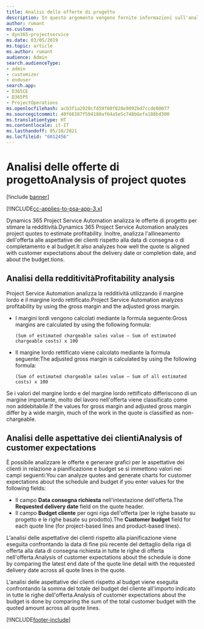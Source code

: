 ```yaml
---
title: Analisi delle offerte di progetto
description: In questo argomento vengono fornite informazioni sull'analisi delle offerte di progetto.
author: rumant
ms.custom:
- dyn365-projectservice
ms.date: 03/05/2019
ms.topic: article
ms.author: rumant
audience: Admin
search.audienceType:
- admin
- customizer
- enduser
search.app:
- D365CE
- D365PS
- ProjectOperations
ms.openlocfilehash: acb3f1a2020cfd59f60f828e9092bd7ccde00077
ms.sourcegitcommit: 40f68387f594180af64a5e5c748b6efa188bd300
ms.translationtype: HT
ms.contentlocale: it-IT
ms.lasthandoff: 05/10/2021
ms.locfileid: "6012456"
---
```

# <a name="analysis-of-project-quotes"></a><span data-ttu-id="7faa6-103">Analisi delle offerte di progetto</span><span class="sxs-lookup"><span data-stu-id="7faa6-103">Analysis of project quotes</span></span>

[!include [banner](../includes/psa-now-project-operations.md)]

[!INCLUDE[cc-applies-to-psa-app-3.x](../includes/cc-applies-to-psa-app-3x.md)]

<span data-ttu-id="7faa6-104">Dynamics 365 Project Service Automation analizza le offerte di progetto per stimare la redditività.</span><span class="sxs-lookup"><span data-stu-id="7faa6-104">Dynamics 365 Project Service Automation analyzes project quotes to estimate profitability.</span></span> <span data-ttu-id="7faa6-105">Inoltre, analizza l'allineamento dell'offerta alle aspettative dei clienti rispetto alla data di consegna o di completamento e al budget.</span><span class="sxs-lookup"><span data-stu-id="7faa6-105">It also analyzes how well the quote is aligned with customer expectations about the delivery date or completion date, and about the budget.tions.</span></span>

## <a name="profitability-analysis"></a><span data-ttu-id="7faa6-106">Analisi della redditività</span><span class="sxs-lookup"><span data-stu-id="7faa6-106">Profitability analysis</span></span>

<span data-ttu-id="7faa6-107">Project Service Automation analizza la redditività utilizzando il margine lordo e il margine lordo rettificato.</span><span class="sxs-lookup"><span data-stu-id="7faa6-107">Project Service Automation analyzes profitability by using the gross margin and the adjusted gross margin.</span></span>

- <span data-ttu-id="7faa6-108">I margini lordi vengono calcolati mediante la formula seguente:</span><span class="sxs-lookup"><span data-stu-id="7faa6-108">Gross margins are calculated by using the following formula:</span></span>

  `
    (Sum of estimated chargeable sales value – Sum of estimated chargeable costs) x 100
  `
- <span data-ttu-id="7faa6-109">Il margine lordo rettificato viene calcolato mediante la formula seguente:</span><span class="sxs-lookup"><span data-stu-id="7faa6-109">The adjusted gross margin is calculated by using the following formula:</span></span>

  `
    (Sum of estimated chargeable sales value – Sum of all estimated costs) x 100
  `

<span data-ttu-id="7faa6-110">Se i valori del margine lordo e del margine lordo rettificato differiscono di un margine importante, molto del lavoro nell'offerta viene classificato come non addebitabile.</span><span class="sxs-lookup"><span data-stu-id="7faa6-110">If the values for gross margin and adjusted gross margin differ by a wide margin, much of the work in the quote is classified as non-chargeable.</span></span>

## <a name="analysis-of-customer-expectations"></a><span data-ttu-id="7faa6-111">Analisi delle aspettative dei clienti</span><span class="sxs-lookup"><span data-stu-id="7faa6-111">Analysis of customer expectations</span></span>

<span data-ttu-id="7faa6-112">È possibile analizzare le offerte e generare grafici per le aspettative dei clienti in relazione a pianificazione e budget se si immettono valori nei campi seguenti:</span><span class="sxs-lookup"><span data-stu-id="7faa6-112">You can analyze quotes and generate charts for customer expectations about the schedule and budget if you enter values for the following fields:</span></span>

- <span data-ttu-id="7faa6-113">Il campo **Data consegna richiesta** nell'intestazione dell'offerta.</span><span class="sxs-lookup"><span data-stu-id="7faa6-113">The **Requested delivery date** field on the quote header.</span></span>
- <span data-ttu-id="7faa6-114">Il campo **Budget cliente** per ogni riga dell'offerta (per le righe basate su progetto e le righe basate su prodotto).</span><span class="sxs-lookup"><span data-stu-id="7faa6-114">The **Customer budget** field for each quote line (for project-based lines and product-based lines).</span></span>

<span data-ttu-id="7faa6-115">L'analisi delle aspettative dei clienti rispetto alla pianificazione viene eseguita confrontando la data di fine più recente del dettaglio della riga di offerta alla data di consegna richiesta in tutte le righe di offerta nell'offerta.</span><span class="sxs-lookup"><span data-stu-id="7faa6-115">Analysis of customer expectations about the schedule is done by comparing the latest end date of the quote line detail with the requested delivery date across all quote lines in the quote.</span></span>

<span data-ttu-id="7faa6-116">L'analisi delle aspettative dei clienti rispetto al budget viene eseguita confrontando la somma del totale del budget del cliente all'importo indicato in tutte le righe dell'offerta.</span><span class="sxs-lookup"><span data-stu-id="7faa6-116">Analysis of customer expectations about the budget is done by comparing the sum of the total customer budget with the quoted amount across all quote lines.</span></span>


[!INCLUDE[footer-include](../includes/footer-banner.md)]
